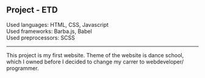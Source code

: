 Project - ETD
-------------  

Used languages: HTML, CSS, Javascript  
Used frameworks: Barba.js, Babel  
Used preprocessors: SCSS  

-------------  

This project is my first website.
Theme of the website is dance school, which I owned before I decided to change my carrer to webdeveloper/ programmer.
